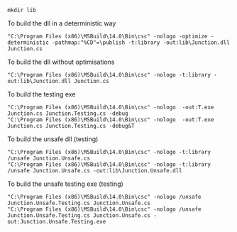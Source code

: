 ```
mkdir lib
```

To build the dll in a deterministic way
```
"C:\Program Files (x86)\MSBuild\14.0\Bin\csc" -nologo -optimize -deterministic -pathmap:"%CD"=\publish -t:library -out:lib\Junction.dll Junction.cs
```

To build the dll without optimisations
```
"C:\Program Files (x86)\MSBuild\14.0\Bin\csc" -nologo -t:library -out:lib\Junction.dll Junction.cs
```

To build the testing exe
```
"C:\Program Files (x86)\MSBuild\14.0\Bin\csc" -nologo  -out:T.exe Junction.cs Junction.Testing.cs -debug
"C:\Program Files (x86)\MSBuild\14.0\Bin\csc" -nologo  -out:T.exe Junction.cs Junction.Testing.cs -debug&T
```

To build the unsafe dll (testing)

```
"C:\Program Files (x86)\MSBuild\14.0\Bin\csc" -nologo -t:library /unsafe Junction.Unsafe.cs
"C:\Program Files (x86)\MSBuild\14.0\Bin\csc" -nologo -t:library /unsafe Junction.Unsafe.cs -out:lib\Junction.Unsafe.dll
```

To build the unsafe testing exe (testing)

```
"C:\Program Files (x86)\MSBuild\14.0\Bin\csc" -nologo /unsafe Junction.Unsafe.Testing.cs Junction.Unsafe.cs
"C:\Program Files (x86)\MSBuild\14.0\Bin\csc" -nologo /unsafe Junction.Unsafe.Testing.cs Junction.Unsafe.cs -out:Junction.Unsafe.Testing.exe
```
